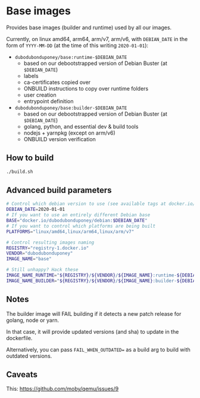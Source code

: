 # Base images

Provides base images (builder and runtime) used by all our images.

Currently, on linux amd64, arm64, arm/v7, arm/v6, with `DEBIAN_DATE` in the form of `YYYY-MM-DD` (at the time of this writing `2020-01-01`):

 * `dubodubonduponey/base:runtime-$DEBIAN_DATE`
    * based on our debootstrapped version of Debian Buster (at `$DEBIAN_DATE`)
    * labels
    * ca-certificates copied over
    * ONBUILD instructions to copy over runtime folders
    * user creation
    * entrypoint definition
 * `dubodubonduponey/base:builder-$DEBIAN_DATE`
    * based on our debootstrapped version of Debian Buster (at `$DEBIAN_DATE`)
    * golang, python, and essential dev & build tools
    * nodejs + yarnpkg (except on arm/v6)
    * ONBUILD version verification

## How to build

```bash
./build.sh
```

## Advanced build parameters

```bash
# Control which debian version to use (see available tags at docker.io/dubodubonduponey/debian)
DEBIAN_DATE=2020-01-01
# If you want to use an entirely different Debian base
BASE="docker.io/dubodubonduponey/debian:$DEBIAN_DATE"
# If you want to control which platforms are being built
PLATFORMS="linux/amd64,linux/arm64,linux/arm/v7"

# Control resulting images naming
REGISTRY="registry-1.docker.io"
VENDOR="dubodubonduponey"
IMAGE_NAME="base"

# Still unhappy? Hack these
IMAGE_NAME_RUNTIME="${REGISTRY}/${VENDOR}/${IMAGE_NAME}:runtime-${DEBIAN_DATE}"
IMAGE_NAME_BUILDER="${REGISTRY}/${VENDOR}/${IMAGE_NAME}:builder-${DEBIAN_DATE}"
```

## Notes

The builder image will FAIL building if it detects a new patch release for golang, node or yarn.

In that case, it will provide updated versions (and sha) to update in the dockerfile.

Alternatively, you can pass `FAIL_WHEN_OUTDATED=` as a build arg to build with outdated versions.

## Caveats

This: https://github.com/moby/qemu/issues/9
